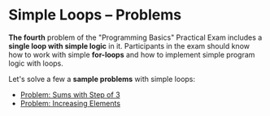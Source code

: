 # Simple Loops – Problems

**The fourth** problem of the "Programming Basics" Practical Exam includes a **single loop with simple logic** in it. Participants in the exam should know how to work with simple **for-loops** and how to implement simple program logic with loops.

Let's solve a few a **sample problems** with simple loops:

* [Problem: Sums with Step of 3](/Content/Chapter-8-1-exam-preparation/simple-loops-problems/simple-loops-problems/problem-sums-with-step-of-3.md)
* [Problem: Increasing Elements ](/Content/Chapter-8-1-exam-preparation/simple-loops-problems/simple-loops-problems/problem-increasing-elements.md)
